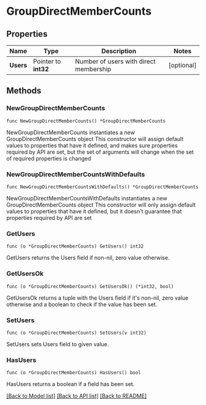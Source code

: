 # GroupDirectMemberCounts

## Properties

Name | Type | Description | Notes
------------ | ------------- | ------------- | -------------
**Users** | Pointer to **int32** | Number of users with direct membership | [optional] 

## Methods

### NewGroupDirectMemberCounts

`func NewGroupDirectMemberCounts() *GroupDirectMemberCounts`

NewGroupDirectMemberCounts instantiates a new GroupDirectMemberCounts object
This constructor will assign default values to properties that have it defined,
and makes sure properties required by API are set, but the set of arguments
will change when the set of required properties is changed

### NewGroupDirectMemberCountsWithDefaults

`func NewGroupDirectMemberCountsWithDefaults() *GroupDirectMemberCounts`

NewGroupDirectMemberCountsWithDefaults instantiates a new GroupDirectMemberCounts object
This constructor will only assign default values to properties that have it defined,
but it doesn't guarantee that properties required by API are set

### GetUsers

`func (o *GroupDirectMemberCounts) GetUsers() int32`

GetUsers returns the Users field if non-nil, zero value otherwise.

### GetUsersOk

`func (o *GroupDirectMemberCounts) GetUsersOk() (*int32, bool)`

GetUsersOk returns a tuple with the Users field if it's non-nil, zero value otherwise
and a boolean to check if the value has been set.

### SetUsers

`func (o *GroupDirectMemberCounts) SetUsers(v int32)`

SetUsers sets Users field to given value.

### HasUsers

`func (o *GroupDirectMemberCounts) HasUsers() bool`

HasUsers returns a boolean if a field has been set.


[[Back to Model list]](../README.md#documentation-for-models) [[Back to API list]](../README.md#documentation-for-api-endpoints) [[Back to README]](../README.md)


